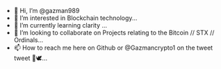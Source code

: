 - 👋 Hi, I’m @gazman989
- 👀 I’m interested in Blockchain technology...
- 🌱 I’m currently learning clarity ...
- 💞️ I’m looking to collaborate on Projects relating to the Bitcoin // STX // Ordinals...
- 📫 How to reach me here on Github or @Gazmancrypto1 on the tweet tweet 🦜🕊️...

<!---
gazman989/gazman989 is a ✨ special ✨ repository because its `README.md` (this file) appears on your GitHub profile.
You can click the Preview link to take a look at your changes.
--->
